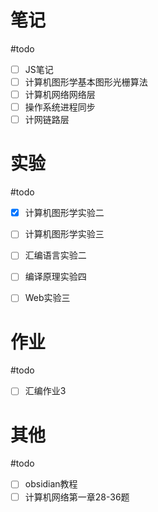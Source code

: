 # 笔记
#todo
- [ ] JS笔记
- [ ] 计算机图形学基本图形光栅算法
- [ ] 计算机网络网络层
- [ ] 操作系统进程同步
- [ ] 计网链路层

# 实验
#todo 
- [x] 计算机图形学实验二
- [ ] 计算机图形学实验三
- [ ] 汇编语言实验二
- [ ] 编译原理实验四
- [ ] Web实验三


# 作业
#todo 
- [ ] 汇编作业3


# 其他
#todo 
- [ ] obsidian教程
- [ ] 计算机网络第一章28-36题
